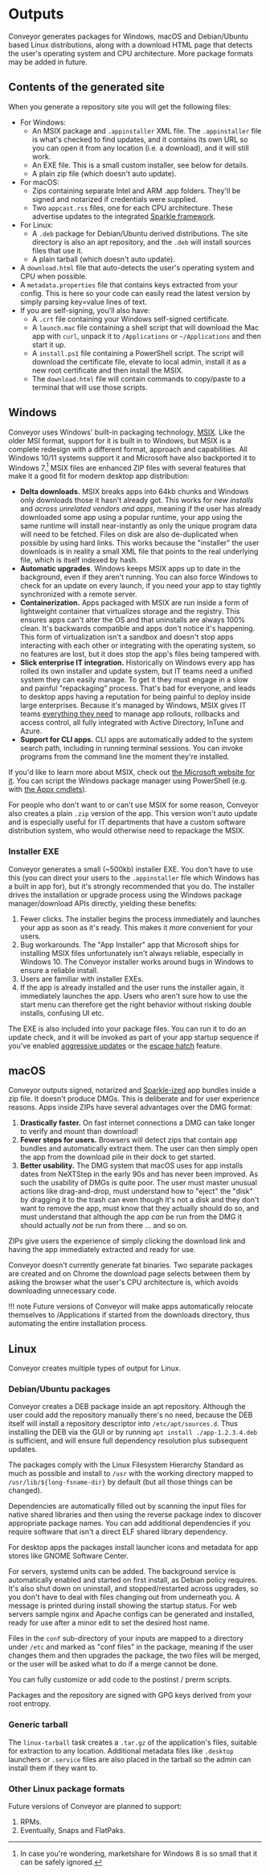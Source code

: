 # Outputs

Conveyor generates packages for Windows, macOS and Debian/Ubuntu based Linux distributions, along with a download HTML page that detects the user's operating system and CPU architecture. More package formats may be added in future. 

## Contents of the generated site

When you generate a repository site you will get the following files:

* For Windows:
    * An MSIX package and `.appinstaller` XML file. The `.appinstaller` file is what's checked to find updates, and it contains its own URL so you can open it from any location (i.e. a download), and it will still work.
    * An EXE file. This is a small custom installer, see below for details.
    * A plain zip file (which doesn't auto update).
* For macOS:
    * Zips containing separate Intel and ARM .app folders. They'll be signed and notarized if credentials were supplied.
    * Two `appcast.rss` files, one for each CPU architecture. These advertise updates to the integrated [Sparkle framework](https://sparkle-project.org/).
* For Linux:
    * A `.deb` package for Debian/Ubuntu derived distributions. The site directory is also an apt repository, and the `.deb` will install sources files that use it.
    * A plain tarball (which doesn't auto update).
* A `download.html` file that auto-detects the user's operating system and CPU when possible.
* A `metadata.properties` file that contains keys extracted from your config. This is here so your code can easily read the latest version by simply parsing key=value lines of text.
* If you are self-signing, you'll also have:
    * A `.crt` file containing your Windows self-signed certificate.
    * A `launch.mac` file containing a shell script that will download the Mac app with `curl`, unpack it to `/Applications` or `~/Applications` and then start it up.
    * A `install.ps1` file containing a PowerShell script. The script will download the certificate file, elevate to local admin, install it as a new root certificate and then install the MSIX.
    * The `download.html` file will contain commands to copy/paste to a terminal that will use those scripts.

## Windows

Conveyor uses Windows' built-in packaging technology, [MSIX](https://docs.microsoft.com/en-us/windows/msix/). Like the older MSI format, support for it is built in to Windows, but MSIX is a complete redesign with a different format, approach and capabilities. All Windows 10/11 systems support it and Microsoft have also backported it to Windows 7.[^1] MSIX files are enhanced ZIP files with several features that make it a good fit for modern desktop app distribution:

* **Delta downloads.** MSIX breaks apps into 64kb chunks and Windows only downloads those it hasn't already got. This works for *new installs* and *across unrelated vendors and apps*, meaning if the user has already downloaded some app using a popular runtime, your app using the same runtime will install near-instantly as only the unique program data will need to be fetched. Files on disk are also de-duplicated when possible by using hard links. This works because the "installer" the user downloads is in reality a small XML file that points to the real underlying file, which is itself indexed by hash.
* **Automatic upgrades**. Windows keeps MSIX apps up to date in the background, even if they aren't running. You can also force Windows to check for an update on every launch, if you need your app to stay tightly synchronized with a remote server.
* **Containerization.** Apps packaged with MSIX are run inside a form of lightweight container that virtualizes storage and the registry. This ensures apps can't alter the OS and that uninstalls are always 100% clean. It's backwards compatible and apps don't notice it's happening. This form of virtualization isn't a sandbox and doesn't stop apps interacting with each other or integrating with the operating system, so no features are lost, but it does stop the app's files being tampered with.
* **Slick enterprise IT integration.** Historically on Windows every app has rolled its own installer and update system, but IT teams need a unified system they can easily manage. To get it they must engage in a slow and painful "repackaging" process. That's bad for everyone, and leads to desktop apps having a reputation for being painful to deploy inside large enterprises. Because it's managed by Windows, MSIX gives IT teams [everything they need](https://docs.microsoft.com/en-us/windows/msix/desktop/managing-your-msix-deployment-overview) to manage app rollouts, rollbacks and access control, all fully integrated with Active Directory, InTune and Azure.
* **Support for CLI apps.** CLI apps are automatically added to the system search path, including in running terminal sessions. You can invoke programs from the command line the moment they're installed.

If you'd like to learn more about MSIX, check out [the Microsoft website for it](https://docs.microsoft.com/en-us/windows/msix). You can script the Windows package manager using PowerShell (e.g. with [the Appx cmdlets](https://docs.microsoft.com/en-us/powershell/module/appx/?view=windowsserver2022-ps)).

For people who don't want to or can't use MSIX for some reason, Conveyor also creates a plain `.zip` version of the app. This version won't auto update and is especially useful for IT departments that have a custom software distribution system, who would otherwise need to repackage the MSIX.

### Installer EXE

Conveyor generates a small (~500kb) installer EXE. You don't have to use this (you can direct your users to the `.appinstaller` file which Windows has a built in app for), but it's strongly recommended that you do. The installer drives the installation or upgrade process using the Windows package manager/download APIs directly, yielding these benefits:

1. Fewer clicks. The installer begins the process immediately and launches your app as soon as it's ready. This makes it more convenient for your users.
2. Bug workarounds. The "App Installer" app that Microsoft ships for installing MSIX files unfortunately isn't always reliable, especially in Windows 10. The Conveyor installer works around bugs in Windows to ensure a reliable install.
3. Users are familiar with installer EXEs.
4. If the app is already installed and the user runs the installer again, it immediately launches the app. Users who aren't sure how to use the start menu can therefore get the right behavior without risking double installs, confusing UI etc.

The EXE is also included into your package files. You can run it to do an update check, and it will be invoked as part of your app startup sequence if you've enabled [aggressive updates](configs/update-modes.md#aggressive-updates) or the [escape hatch](configs/windows.md#escape-hatch-mechanism) feature.

## macOS

Conveyor outputs signed, notarized and [Sparkle-ized](https://sparkle-project.org/) app bundles inside a zip file. It doesn't produce DMGs. This is deliberate and for user experience reasons. Apps inside ZIPs have several advantages over the DMG format:

1. **Drastically faster.** On fast internet connections a DMG can take longer to verify and mount than download!
2. **Fewer steps for users.** Browsers will detect zips that contain app bundles and automatically extract them. The user can then simply open the app from the download pile in their dock to get started.
3. **Better usability.** The DMG system that macOS uses for app installs dates from NeXTStep in the early 90s and has never been improved. As such the usability of DMGs is quite poor. The user must master unusual actions like drag-and-drop, must understand how to "eject" the "disk" by dragging it to the trash can even though it's not a disk and they don't want to remove the app, must know that they actually should do so, and must understand that although the app *can* be run from the DMG it should actually *not* be run from there ... and so on.

ZIPs give users the experience of simply clicking the download link and having the app immediately extracted and ready for use. 

Conveyor doesn't currently generate fat binaries. Two separate packages are created and on Chrome the download page selects between them by asking the browser what the user's CPU architecture is, which avoids downloading unnecessary code. 

!!! note
    Future versions of Conveyor will make apps automatically relocate themselves to /Applications if started from the downloads directory, thus automating the entire installation process.

## Linux

Conveyor creates multiple types of output for Linux.

### Debian/Ubuntu packages

Conveyor creates a DEB package inside an apt repository. Although the user could add the repository manually there's no need, because the DEB itself will install a repository descriptor into `/etc/apt/sources.d`. Thus installing the DEB via the GUI or by running `apt install ./app-1.2.3.4.deb` is sufficient, and will ensure full dependency resolution plus subsequent updates. 

The packages comply with the Linux Filesystem Hierarchy Standard as much as possible and install to `/usr` with the working directory mapped to `/usr/lib/${long-fsname-dir}` by default (but all those things can be changed). 

Dependencies are automatically filled out by scanning the input files for native shared libraries and then using the reverse package index to discover appropriate package names. You can add additional dependencies if you require software that isn't a direct ELF shared library dependency. 

For desktop apps the packages install launcher icons and metadata for app stores like GNOME Software Center. 

For servers, systemd units can be added. The background service is automatically enabled and started on first install, as Debian policy requires. It's also shut down on uninstall, and stopped/restarted across upgrades, so you don't have to deal with files changing out from underneath you. A message is printed during install showing the startup status. For web servers sample nginx and Apache configs can be generated and installed, ready for use after a minor edit to set the desired host name.

Files in the `conf` sub-directory of your inputs are mapped to a directory under `/etc` and marked as "conf files" in the package, meaning if the user changes them and then upgrades the package, the two files will be merged, or the user will be asked what to do if a merge cannot be done.

You can fully customize or add code to the postinst / prerm scripts.

Packages and the repository are signed with GPG keys derived from your root entropy.

### Generic tarball

The `linux-tarball` task creates a `.tar.gz` of the application's files, suitable for extraction to any location. Additional metadata files like `.desktop` launchers or `.service` files are also placed in the tarball so the admin can install them if they want to.

### Other Linux package formats 

Future versions of Conveyor are planned to support:

1. RPMs.
3. Eventually, Snaps and FlatPaks.

[^1]: In case you're wondering, marketshare for Windows 8 is so small that it can be safely ignored.

